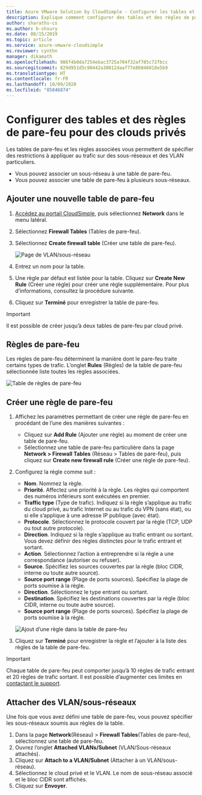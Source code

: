 ```yaml
---
title: Azure VMware Solution by CloudSimple - Configurer les tables et les règles de pare-feu
description: Explique comment configurer des tables et des règles de pare-feu de cloud privé pour limiter le trafic sur les sous-réseaux et les VLAN.
author: sharaths-cs
ms.author: b-shsury
ms.date: 08/15/2019
ms.topic: article
ms.service: azure-vmware-cloudsimple
ms.reviewer: cynthn
manager: dikamath
ms.openlocfilehash: 986f4b0da7254ebac3725a704f32af785c72fbcc
ms.sourcegitcommit: 829d951d5c90442a38012daaf77e86046018e5b9
ms.translationtype: HT
ms.contentlocale: fr-FR
ms.lasthandoff: 10/09/2020
ms.locfileid: "85846874"
---
```

# <a name="set-up-firewall-tables-and-rules-for-private-clouds"></a>Configurer des tables et des règles de pare-feu pour des clouds privés

Les tables de pare-feu et les règles associées vous permettent de spécifier des restrictions à appliquer au trafic sur des sous-réseaux et des VLAN particuliers.

* Vous pouvez associer un sous-réseau à une table de pare-feu.
* Vous pouvez associer une table de pare-feu à plusieurs sous-réseaux.

## <a name="add-a-new-firewall-table"></a>Ajouter une nouvelle table de pare-feu

1. [Accédez au portail CloudSimple](access-cloudsimple-portal.md), puis sélectionnez **Network** dans le menu latéral.
2. Sélectionnez **Firewall Tables** (Tables de pare-feu).
3. Sélectionnez **Create firewall table** (Créer une table de pare-feu).

    ![Page de VLAN/sous-réseau](media/firewall-tables-page.png)

4. Entrez un nom pour la table.
5. Une règle par défaut est listée pour la table. Cliquez sur **Create New Rule** (Créer une règle) pour créer une règle supplémentaire. Pour plus d’informations, consultez la procédure suivante.
6. Cliquez sur **Terminé** pour enregistrer la table de pare-feu.

> [!IMPORTANT]
> Il est possible de créer jusqu’à deux tables de pare-feu par cloud privé.

## <a name="firewall-rules"></a>Règles de pare-feu

Les règles de pare-feu déterminent la manière dont le pare-feu traite certains types de trafic. L’onglet **Rules** (Règles) de la table de pare-feu sélectionnée liste toutes les règles associées.

![Table de règles de pare-feu](media/firewall-rules-tab.png)

## <a name="create-a-firewall-rule"></a>Créer une règle de pare-feu

1. Affichez les paramètres permettant de créer une règle de pare-feu en procédant de l’une des manières suivantes :
    * Cliquez sur **Add Rule** (Ajouter une règle) au moment de créer une table de pare-feu.
    * Sélectionnez une table de pare-feu particulière dans la page **Network > Firewall Tables** (Réseau > Tables de pare-feu), puis cliquez sur **Create new firewall rule** (Créer une règle de pare-feu).
2. Configurez la règle comme suit :
    * **Nom**. Nommez la règle.
    * **Priorité**. Affectez une priorité à la règle. Les règles qui comportent des numéros inférieurs sont exécutées en premier.
    * **Traffic type** (Type de trafic). Indiquez si la règle s’applique au trafic du cloud privé, au trafic Internet ou au trafic du VPN (sans état), ou si elle s’applique à une adresse IP publique (avec état).
    * **Protocole**. Sélectionnez le protocole couvert par la règle (TCP, UDP ou tout autre protocole).
    * **Direction**. Indiquez si la règle s’applique au trafic entrant ou sortant. Vous devez définir des règles distinctes pour le trafic entrant et sortant.
    * **Action**. Sélectionnez l’action à entreprendre si la règle a une correspondance (autoriser ou refuser).
    * **Source**. Spécifiez les sources couvertes par la règle (bloc CIDR, interne ou toute autre source).
    * **Source port range** (Plage de ports sources). Spécifiez la plage de ports soumise à la règle.
    * **Direction**. Sélectionnez le type entrant ou sortant.
    * **Destination**. Spécifiez les destinations couvertes par la règle (bloc CIDR, interne ou toute autre source).
    * **Source port range** (Plage de ports sources). Spécifiez la plage de ports soumise à la règle.

    ![Ajout d’une règle dans la table de pare-feu](media/firewall-rule-create.png)

3. Cliquez sur **Terminé** pour enregistrer la règle et l’ajouter à la liste des règles de la table de pare-feu.

> [!IMPORTANT]
> Chaque table de pare-feu peut comporter jusqu’à 10 règles de trafic entrant et 20 règles de trafic sortant. Il est possible d’augmenter ces limites en [contactant le support](https://portal.azure.com/#blade/Microsoft_Azure_Support/HelpAndSupportBlade/newsupportrequest).

## <a name="attach-vlanssubnets"></a><a name="attach-vlans-subnet"></a>Attacher des VLAN/sous-réseaux

Une fois que vous avez défini une table de pare-feu, vous pouvez spécifier les sous-réseaux soumis aux règles de la table.

1. Dans la page **Network**(Réseau) > **Firewall Tables**(Tables de pare-feu), sélectionnez une table de pare-feu.
2. Ouvrez l’onglet **Attached VLANs/Subnet** (VLAN/Sous-réseaux attachés).
3. Cliquez sur **Attach to a VLAN/Subnet** (Attacher à un VLAN/sous-réseau).
4. Sélectionnez le cloud privé et le VLAN. Le nom de sous-réseau associé et le bloc CIDR sont affichés.
5. Cliquez sur **Envoyer**.

